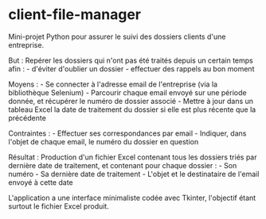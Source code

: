 # client-file-manager

Mini-projet Python pour assurer le suivi des dossiers clients d'une entreprise.

But : Repérer les dossiers qui n'ont pas été traités depuis un certain temps afin :
			          - d'éviter d'oublier un dossier
			          - effectuer des rappels au bon moment

Moyens :        - Se connecter à l'adresse email de l'entreprise (via la bibliothèque Selenium)
			          - Parcourir chaque email envoyé sur une période donnée, et récupérer le numéro de dossier associé
			          - Mettre à jour dans un tableau Excel la date de traitement du dossier si elle est plus récente que la précédente

Contraintes :   - Effectuer ses correspondances par email
				        - Indiquer, dans l'objet de chaque email, le numéro du dossier en question

Résultat : Production d'un fichier Excel contenant tous les dossiers triés par dernière date de traitement, et contenant pour chaque dossier : 
			          - Son numéro
			          - Sa dernière date de traitement
			          - L'objet et le destinataire de l'email envoyé à cette date

L'application a une interface minimaliste codée avec Tkinter, l'objectif étant surtout le fichier Excel produit.
